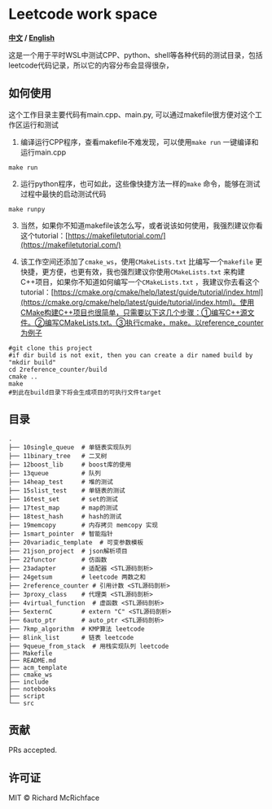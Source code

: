 # Leetcode work space

**[中文](./README.md) / [English](./README.md)**

这是一个用于平时WSL中测试CPP、python、shell等各种代码的测试目录，包括leetcode代码记录，所以它的内容分布会显得很杂，


## 如何使用

这个工作目录主要代码有main.cpp、main.py, 可以通过makefile很方便对这个工作区运行和测试
1. 编译运行CPP程序，查看makefile不难发现，可以使用`make run` 一键编译和运行main.cpp
```
make run
```
2. 运行python程序，也可如此，这些像快捷方法一样的`make` 命令，能够在测试过程中最快的启动测试代码
```
make runpy
```
3. 当然，如果你不知道makefile该怎么写，或者说该如何使用，我强烈建议你看这个tutorial：[https://makefiletutorial.com/](https://makefiletutorial.com/)

4. 该工作空间还添加了`cmake_ws`，使用`CMakeLists.txt` 比编写一个`makefile` 更快捷，更方便，也更有效，我也强烈建议你使用`CMakeLists.txt` 来构建C++项目，如果你不知道如何编写一个`CMakeLists.txt` ，我建议你去看这个tutorial：[https://cmake.org/cmake/help/latest/guide/tutorial/index.html](https://cmake.org/cmake/help/latest/guide/tutorial/index.html)。使用CMake构建C++项目也很简单，只需要以下这几个步骤：①编写C++源文件。②编写CMakeLists.txt。③执行cmake，make。以reference_counter为例子

```
#git clone this project
#if dir build is not exit, then you can create a dir named build by "mkdir build"
cd 2reference_counter/build
cmake ..
make 
#到此在build目录下将会生成项目的可执行文件target
```

## 目录
```shell
.
├── 10single_queue  # 单链表实现队列
├── 11binary_tree   # 二叉树
├── 12boost_lib     # boost库的使用
├── 13queue         # 队列 
├── 14heap_test     # 堆的测试
├── 15slist_test    # 单链表的测试
├── 16test_set      # set的测试
├── 17test_map      # map的测试
├── 18test_hash     # hash的测试
├── 19memcopy       # 内存拷贝 memcopy 实现
├── 1smart_pointer  # 智能指针
├── 20variadic_template  # 可变参数模板
├── 21json_project  # json解析项目
├── 22functor       # 仿函数
├── 23adapter       # 适配器 <STL源码剖析>
├── 24getsum        # leetcode 两数之和
├── 2reference_counter # 引用计数 <STL源码剖析>
├── 3proxy_class    # 代理类 <STL源码剖析>
├── 4virtual_function  # 虚函数 <STL源码剖析>
├── 5externC        # extern "C" <STL源码剖析>
├── 6auto_ptr       # auto_ptr <STL源码剖析>       
├── 7kmp_algorithm  # KMP算法 leetcode 
├── 8link_list      # 链表 leetcode
├── 9queue_from_stack  # 用栈实现队列 leetcode
├── Makefile
├── README.md
├── acm_template
├── cmake_ws
├── include
├── notebooks
├── script
└── src

```

## 贡献

PRs accepted.

## 许可证

MIT © Richard McRichface